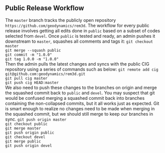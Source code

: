 Public Release Workflow
-----------------------

The `master` branch tracks the publicly open repository `https://github.com/geodynamics/rem3d`. The workflow for every public release involves getting all edits done in `public` based on a subset of codes selected from `devel`. Once `public` is tested and ready, an admin pushes it downstream to `master`, squashes all comments and tags it:
`git checkout master`  
`git merge --squash public`  
`git commit -m "1.0.0"`  
`git tag 1.0.0 -m "1.0.0"`  
Then the admin pulls the latest changes and syncs with the public CIG repository using a series of commands such as below:
`git remote add cig git@github.com:geodynamics/rem3d.git`  
`git pull cig master`  
`git push cig HEAD:master`  
We also need to push these changes to the branches on origin and merge the squashed commit back to `public` and `devel`. You may suspect that git would be confused merging a squashed commit back into branches containing the non-collapsed commits, but it all works just as expected. Git is smart enough to realize no changes need to be made when merging in the squashed commit, but we should still merge to keep our branches in sync.
`git push origin master`   
`git checkout public`  
`git merge master`  
`git push origin public`  
`git checkout devel`  
`git merge public`  
`git push origin devel`  